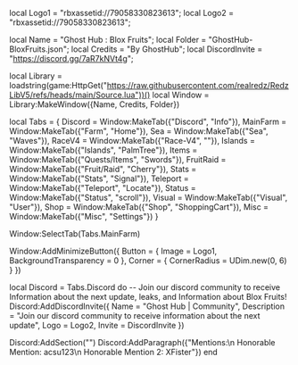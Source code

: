 local Logo1 = "rbxassetid://79058330823613";
local Logo2 = "rbxassetid://79058330823613";

local Name = "Ghost Hub : Blox Fruits";
local Folder = "GhostHub-BloxFruits.json";
local Credits = "By GhostHub";
local DiscordInvite = "https://discord.gg/7aR7kNVt4g";

local Library = loadstring(game:HttpGet("https://raw.githubusercontent.com/realredz/RedzLibV5/refs/heads/main/Source.lua"))()
local Window = Library:MakeWindow({Name, Credits, Folder})
  
local Tabs = {
  Discord = Window:MakeTab({"Discord", "Info"}),
  MainFarm = Window:MakeTab({"Farm", "Home"}),
  Sea = Window:MakeTab({"Sea", "Waves"}),
  RaceV4 = Window:MakeTab({"Race-V4", ""}),
  Islands = Window:MakeTab({"Islands", "PalmTree"}),
  Items = Window:MakeTab({"Quests/Items", "Swords"}),
  FruitRaid = Window:MakeTab({"Fruit/Raid", "Cherry"}),
  Stats = Window:MakeTab({"Stats", "Signal"}),
  Teleport = Window:MakeTab({"Teleport", "Locate"}),
  Status = Window:MakeTab({"Status", "scroll"}),
  Visual = Window:MakeTab({"Visual", "User"}),
  Shop = Window:MakeTab({"Shop", "ShoppingCart"}),
  Misc = Window:MakeTab({"Misc", "Settings"})
}

Window:SelectTab(Tabs.MainFarm)

Window:AddMinimizeButton({
  Button = { Image = Logo1, BackgroundTransparency = 0 },
  Corner = { CornerRadius = UDim.new(0, 6) }
})

local Discord = Tabs.Discord do
  -- Join our discord community to receive Information about the next update, leaks, and Information about Blox Fruits!
  Discord:AddDiscordInvite({
    Name = "Ghost Hub | Community",
    Description = "Join our discord community to receive information about the next update",
    Logo = Logo2,
    Invite = DiscordInvite
  })
  
  Discord:AddSection("")
  Discord:AddParagraph({"Mentions:\n Honorable Mention: acsu123\n Honorable Mention 2: XFister"})
end
